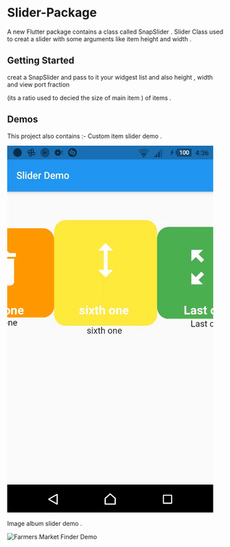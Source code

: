 # Slider-Package

A new Flutter package contains a class called SnapSlider .
Slider Class used to creat a slider with some arguments like item height and width .

## Getting Started

creat a SnapSlider and pass to it your widgest list and also height , width and  view port fraction

(its a ratio used to decied the size of main item ) of items .
 
##  Demos 
This project also contains :- 
Custom item slider demo .




![Farmers Market Finder Demo](demos/customitem.gif)

Image album slider demo .


![Farmers Market Finder Demo](demos/imagesdemo.gif)

